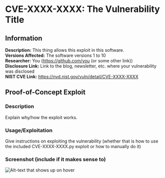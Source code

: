# CVE-XXXX-XXXX: The Vulnerability Title

<!---
Remember to end each line under the "Information" header with 2 space characters ("  ") to tell Markdown to break the line.
--->
## Information
**Description:** This thing allows this exploit in this software.  
**Versions Affected:** The software versions 1 to 10  
**Researcher:** You (https://github.com/you (or some other link))  
**Disclosure Link:** Link to the blog, newsletter, etc. where your vulnerability was disclosed  
**NIST CVE Link:** https://nvd.nist.gov/vuln/detail/CVE-XXXX-XXXX  

## Proof-of-Concept Exploit
### Description
Explain why/how the exploit works.  

### Usage/Exploitation
Give instructions on exploiting the vulnerability (whether that is how to use the included CVE-XXXX-XXXX.py exploit or how to manually do it)  

### Screenshot (include if it makes sense to)
![Alt-text that shows up on hover](poc_image.png)